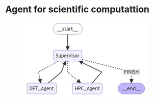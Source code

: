 # Agent for scientific computattion

<div style="text-align: center;">
  <img src="./out/graph.png" alt="plot">
</div>